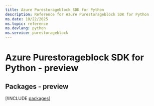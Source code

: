 ```yaml
---
title: Azure Purestorageblock SDK for Python
description: Reference for Azure Purestorageblock SDK for Python
ms.date: 10/22/2025
ms.topic: reference
ms.devlang: python
ms.service: purestorageblock
---
```

# Azure Purestorageblock SDK for Python - preview
## Packages - preview
[!INCLUDE [packages](purestorageblock-index.md)]